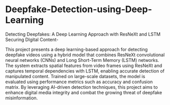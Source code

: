 # Deepfake-Detection-using-Deep-Learning
Detecting Deepfakes: A Deep Learning Approach with ResNeXt and LSTM
Securing DIgital Content-

This project presents a deep learning-based approach for detecting deepfake videos using a hybrid model that combines ResNeXt convolutional neural networks (CNNs) and Long Short-Term Memory (LSTM) networks. The system extracts spatial features from video frames using ResNeXt and captures temporal dependencies with LSTM, enabling accurate detection of manipulated content. Trained on large-scale datasets, the model is evaluated using performance metrics such as accuracy and confusion matrix. By leveraging AI-driven detection techniques, this project aims to enhance digital media integrity and combat the growing threat of deepfake misinformation.









